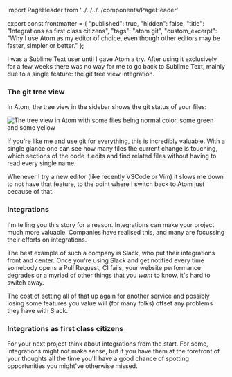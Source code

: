 import PageHeader from '../../../../components/PageHeader'

export const frontmatter = {
  "published": true,
  "hidden": false,
  "title": "Integrations as first class citizens",
  "tags": "atom git",
  "custom_excerpt": "Why I use Atom as my editor of choice, even though other editors may be faster, simpler or better."
};

<PageHeader title="Integrations as first class citizens" />

I was a Sublime Text user until I gave Atom a try. After using it exclusively for a few weeks there was no way for me to go back to Sublime Text, mainly due to a single feature: the git tree view integration.

### The git tree view

In Atom, the tree view in the sidebar shows the git status of your files:

![The tree view in Atom with some files being normal color, some green and some yellow](https://f.cloud.github.com/assets/671378/2404228/ea43d5ac-aa38-11e3-8324-6544a433ad23.png)

If you're like me and use git for everything, this is incredibly valuable. With a single glance one can see how many files the current change is touching, which sections of the code it edits and find related files without having to read every single name.

Whenever I try a new editor (like recently VSCode or Vim) it slows me down to not have that feature, to the point where I switch back to Atom just because of that.

### Integrations

I'm telling you this story for a reason. Integrations can make your project much more valuable. Companies have realised this, and many are focussing their efforts on integrations.

The best example of such a company is Slack, who put their integrations front and center. Once you're using Slack and get notified every time somebody opens a Pull Request, CI fails, your website performance degrades or a myriad of other things that you _want_ to know, it's hard to switch away.

The cost of setting all of that up again for another service and possibly losing some features you value will (for many folks) offset any problems they have with Slack.

### Integrations as first class citizens

For your next project think about integrations from the start. For some, integrations might not make sense, but if you have them at the forefront of your thoughts all the time you'll have a good chance of spotting opportunities you might've otherwise missed.
